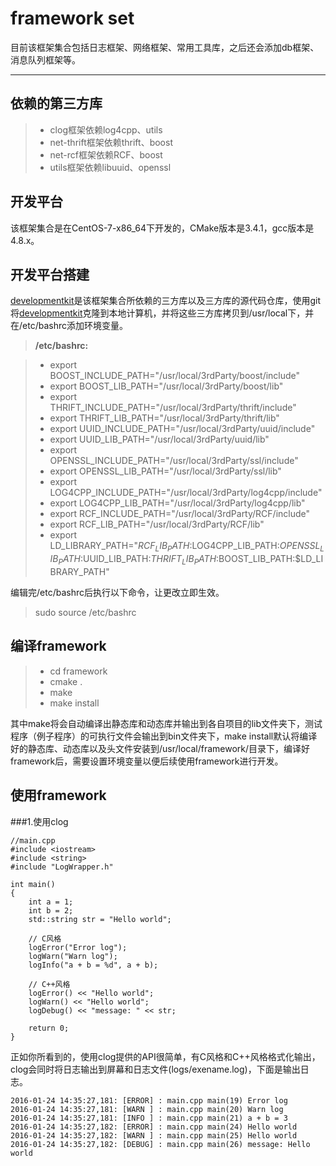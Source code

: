 framework set
===================


目前该框架集合包括日志框架、网络框架、常用工具库，之后还会添加db框架、消息队列框架等。

----------


依赖的第三方库
-------------

> - clog框架依赖log4cpp、utils
> - net-thrift框架依赖thrift、boost
> - net-rcf框架依赖RCF、boost
> - utils框架依赖libuuid、openssl

开发平台
-------------

该框架集合是在CentOS-7-x86_64下开发的，CMake版本是3.4.1，gcc版本是4.8.x。


开发平台搭建
-------------

[developmentkit](https://github.com/chxuan/developmentkit)是该框架集合所依赖的三方库以及三方库的源代码仓库，使用git将[developmentkit](https://github.com/chxuan/developmentkit)克隆到本地计算机，并将这些三方库拷贝到/usr/local下，并在/etc/bashrc添加环境变量。

> **/etc/bashrc:**

> - export BOOST_INCLUDE_PATH="/usr/local/3rdParty/boost/include"
> - export BOOST_LIB_PATH="/usr/local/3rdParty/boost/lib"
> - export THRIFT_INCLUDE_PATH="/usr/local/3rdParty/thrift/include"
> - export THRIFT_LIB_PATH="/usr/local/3rdParty/thrift/lib"
> - export UUID_INCLUDE_PATH="/usr/local/3rdParty/uuid/include"
> - export UUID_LIB_PATH="/usr/local/3rdParty/uuid/lib"
> - export OPENSSL_INCLUDE_PATH="/usr/local/3rdParty/ssl/include"
> - export OPENSSL_LIB_PATH="/usr/local/3rdParty/ssl/lib"
> - export LOG4CPP_INCLUDE_PATH="/usr/local/3rdParty/log4cpp/include"
> - export LOG4CPP_LIB_PATH="/usr/local/3rdParty/log4cpp/lib"
> - export RCF_INCLUDE_PATH="/usr/local/3rdParty/RCF/include"
> - export RCF_LIB_PATH="/usr/local/3rdParty/RCF/lib"
> - export LD_LIBRARY_PATH="$RCF_LIB_PATH:$LOG4CPP_LIB_PATH:$OPENSSL_LIB_PATH:$UUID_LIB_PATH:$THRIFT_LIB_PATH:$BOOST_LIB_PATH:$LD_LIBRARY_PATH"

编辑完/etc/bashrc后执行以下命令，让更改立即生效。
> sudo source /etc/bashrc


编译framework
-------------

> - cd framework
> - cmake .
> - make
> - make install

其中make将会自动编译出静态库和动态库并输出到各自项目的lib文件夹下，测试程序（例子程序）的可执行文件会输出到bin文件夹下，make install默认将编译好的静态库、动态库以及头文件安装到/usr/local/framework/目录下，编译好framework后，需要设置环境变量以便后续使用framework进行开发。


使用framework
-------------

###1.使用clog
```
//main.cpp
#include <iostream>
#include <string>
#include "LogWrapper.h"

int main()
{
    int a = 1;
    int b = 2;
    std::string str = "Hello world";

    // C风格
    logError("Error log");
    logWarn("Warn log");
    logInfo("a + b = %d", a + b);

    // C++风格
    logError() << "Hello world";
    logWarn() << "Hello world";
    logDebug() << "message: " << str;

    return 0;
}
```
正如你所看到的，使用clog提供的API很简单，有C风格和C++风格格式化输出，clog会同时将日志输出到屏幕和日志文件(logs/exename.log)，下面是输出日志。
```
2016-01-24 14:35:27,181: [ERROR] : main.cpp main(19) Error log
2016-01-24 14:35:27,181: [WARN ] : main.cpp main(20) Warn log
2016-01-24 14:35:27,181: [INFO ] : main.cpp main(21) a + b = 3
2016-01-24 14:35:27,182: [ERROR] : main.cpp main(24) Hello world
2016-01-24 14:35:27,182: [WARN ] : main.cpp main(25) Hello world
2016-01-24 14:35:27,182: [DEBUG] : main.cpp main(26) message: Hello world
```



